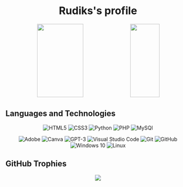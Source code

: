 <h1 align='center'>Rudiks's profile</h1>

<p align="center">
    <img width=50% height=200px src="https://github-readme-stats.vercel.app/api?username=Rudiks1&show_icons=true&hide=prs&theme=dark&bg_color=DEG,04ff00,00ff80&text_color=000&hide_title=true& icon_color=000&border_radius=15&hide_border=true&ring_color=000&include_all_commits=true">
  <img width=40% height=200px src="https://github-readme-stats.vercel.app/api/top-langs/?username=Rudiks1&layout=compact&bg_color=DEG,04ff00,00ff80&text_color=000&title_color=000&hide_border=true&border_radius=15&hide_title=true">
</p>



<h2>Languages and Technologies</h2>
<p align="center">
  <img alt="HTML5" src="https://img.shields.io/badge/html5-%23E34F26.svg?&style=for-the-badge&logo=html5&logoColor=white"/>
  <img alt="CSS3" src="https://img.shields.io/badge/css3-%231572B6.svg?&style=for-the-badge&logo=css3&logoColor=white"/>
  <img alt="Python" src="https://img.shields.io/badge/python-%2314354C.svg?&style=for-the-badge&logo=python&logoColor=white"/>
  <img alt="PHP" src="https://img.shields.io/badge/php-%23563D7C.svg?&style=for-the-badge&logo=php&logoColor=white"/>
  <img alt="MySQl" src="https://img.shields.io/badge/mysql-%2300f.svg?style=for-the-badge&logo=mysql&logoColor=white"/>
</p>

<p align="center">
  <img alt="Adobe" src="https://img.shields.io/badge/adobe-%23FF0000.svg?&style=for-the-badge&logo=adobe&logoColor=white"/>
  <img alt="Canva" src="https://img.shields.io/badge/Canva-%2300C4CC.svg?&style=for-the-badge&logo=Canva&logoColor=white"/> 
  <img alt="GPT-3" src="https://img.shields.io/badge/GPT-3-%23F24E1E.svg?&style=for-the-badge&logo=GPT-3&logoColor=white"/> 
  <img alt="Visual Studio Code" src="https://img.shields.io/badge/VisualStudioCode-0078d7.svg?&style=for-the-badge&logo=visual-studio-code&logoColor=white"/>
  <img alt="Git" src="https://img.shields.io/badge/git-%23F05033.svg?&style=for-the-badge&logo=git&logoColor=white"/> 
  <img alt="GitHub" src="https://img.shields.io/badge/github-%23121011.svg?&style=for-the-badge&logo=github&logoColor=white"/> 
  <img alt="Windows 10" src="https://img.shields.io/badge/Windows-0078D6?style=for-the-badge&logo=windows&logoColor=white"/>
  <img alt="Linux" src="https://img.shields.io/badge/linux-%234285F4.svg?&style=for-the-badge&logo=linux&logoColor=white"/>
</p>

<h2>GitHub Trophies</h2>
<p align="center">
<img src="https://github-profile-trophy.vercel.app/?username=Rudiks1&column=4&margin-w=5&margin-h=5&theme=darkhub">
</p>
